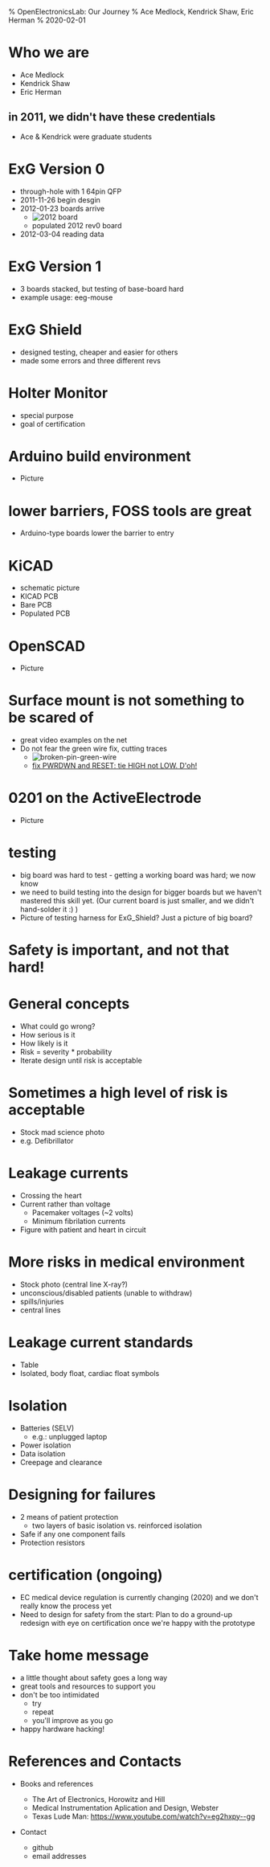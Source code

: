 % OpenElectronicsLab: Our Journey
% Ace Medlock, Kendrick Shaw, Eric Herman
% 2020-02-01

# Who we are
<!-- https://rmarkdown.rstudio.com/authoring_pandoc_markdown.html%23raw-tex#presentations -->
- Ace Medlock
- Kendrick Shaw
- Eric Herman

## in 2011, we didn't have these credentials
- Ace & Kendrick were graduate students

# ExG Version 0
 - through-hole with 1 64pin QFP
 - 2011-11-26 begin desgin
 - 2012-01-23 boards arrive
     - ![2012 board](../photos/eeg-mouse_rev_0.0-DSC00681.jpg)
     - populated 2012 rev0 board
 - 2012-03-04 reading data

# ExG Version 1
- 3 boards stacked, but testing of base-board hard
- example usage: eeg-mouse

# ExG Shield
- designed testing, cheaper and easier for others
- made some errors and three different revs

# Holter Monitor
- special purpose
- goal of certification


# Arduino build environment
- Picture

# lower barriers, FOSS tools are great
- Arduino-type boards lower the barrier to entry

# KiCAD
- schematic picture
- KICAD PCB
- Bare PCB
- Populated PCB

# OpenSCAD
- Picture

# Surface mount is not something to be scared of
- great video examples on the net
- Do not fear the green wire fix, cutting traces
    - ![broken-pin-green-wire](../photos/kms15-shield-broken-pin-GreenwireZoomOut.jpg)
    - [fix PWRDWN and RESET: tie HIGH not LOW. D'oh!](https://github.com/OpenElectronicsLab/OpenHardwareExG_Shield/commit/507f61efbbbc3e7b2749c49335f21cd2c08a47c7)

# 0201 on the ActiveElectrode
- Picture

# testing
- big board was hard to test - getting a working board was hard; we now know
- we need to build testing into the design for bigger boards but we haven't mastered this skill yet. (Our current board is just smaller, and we didn't hand-solder it :) )
- Picture of testing harness for ExG\_Shield? Just a picture of big board?

# Safety is important, and not that hard!

# General concepts
- What could go wrong?
- How serious is it
- How likely is it
- Risk = severity * probability
- Iterate design until risk is acceptable

# Sometimes a high level of risk is acceptable
  - Stock mad science photo
  - e.g. Defibrillator

# Leakage currents
- Crossing the heart
- Current rather than voltage
    - Pacemaker voltages (~2 volts)
    - Minimum fibrilation currents
- Figure with patient and heart in circuit

# More risks in medical environment
 - Stock photo (central line X-ray?)
 - unconscious/disabled patients (unable to withdraw)
 - spills/injuries
 - central lines

# Leakage current standards
- Table
- Isolated, body float, cardiac float symbols

# Isolation
- Batteries (SELV)
    - e.g.: unplugged laptop
- Power isolation
- Data isolation
- Creepage and clearance

# Designing for failures
- 2 means of patient protection
    - two layers of basic isolation
      vs. reinforced isolation
- Safe if any one component fails
- Protection resistors

# certification (ongoing)
- EC medical device regulation is currently changing (2020) and we don't really know the process yet
- Need to design for safety from the start: Plan to do a ground-up redesign with eye on certification once we're happy with the prototype

# Take home message
- a little thought about safety goes a long way
- great tools and resources to support you
- don't be too intimidated
	- try
	- repeat
	- you'll improve as you go
- happy hardware hacking!

# References and Contacts

- Books and references
     - The Art of Electronics, Horowitz and Hill
     - Medical Instrumentation Aplication and Design, Webster
     - Texas Lude Man: https://www.youtube.com/watch?v=eg2hxpy--gg

- Contact
    - github
    - email addresses
